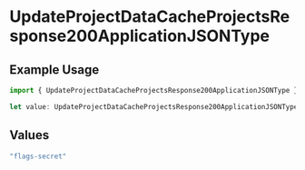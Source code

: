 # UpdateProjectDataCacheProjectsResponse200ApplicationJSONType

## Example Usage

```typescript
import { UpdateProjectDataCacheProjectsResponse200ApplicationJSONType } from "@simplesagar/vercel/models/updateprojectdatacacheop.js";

let value: UpdateProjectDataCacheProjectsResponse200ApplicationJSONType = "flags-secret";
```

## Values

```typescript
"flags-secret"
```